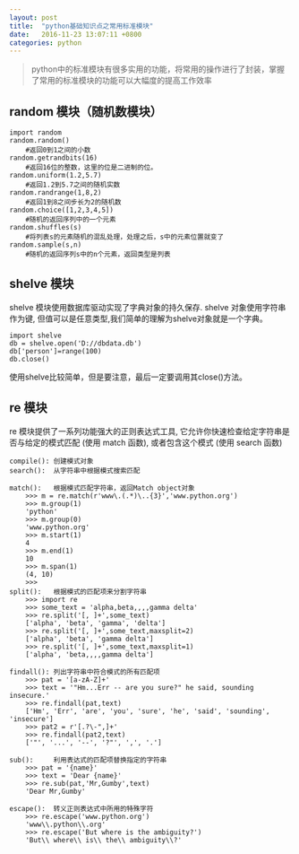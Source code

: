 ```yaml
---
layout: post
title:  "python基础知识点之常用标准模块"
date:	2016-11-23 13:07:11 +0800
categories: python
---
```


> python中的标准模块有很多实用的功能，将常用的操作进行了封装，掌握了常用的标准模块的功能可以大幅度的提高工作效率

## random 模块（随机数模块）

	import random
	random.random()		
		#返回0到1之间的小数
	random.getrandbits(16)
		#返回16位的整数，这里的位是二进制的位。
	random.uniform(1.2,5.7)
		#返回1.2到5.7之间的随机实数
	random.randrange(1,8,2)
		#返回1到8之间步长为2的随机数
	random.choice([1,2,3,4,5])
		#随机的返回序列中的一个元素
	random.shuffles(s)
		#将列表s的元素随机的混乱处理，处理之后，s中的元素位置就变了
	random.sample(s,n)
		#随机的返回序列s中的n个元素，返回类型是列表


## shelve 模块

 shelve 模块使用数据库驱动实现了字典对象的持久保存. shelve 对象使用字符串作为键, 但值可以是任意类型,我们简单的理解为shelve对象就是一个字典。

	import shelve
	db = shelve.open('D://dbdata.db')
	db['person']=range(100)
	db.close()

 使用shelve比较简单，但是要注意，最后一定要调用其close()方法。

## re 模块

 re 模块提供了一系列功能强大的正则表达式工具, 它允许你快速检查给定字符串是否与给定的模式匹配 (使用 match 函数), 或者包含这个模式 (使用 search 函数)

	compile(): 创建模式对象
	search():  从字符串中根据模式搜索匹配
	
	match():   根据模式匹配字符串，返回Match object对象
		>>> m = re.match(r'www\.(.*)\..{3}','www.python.org')
		>>> m.group(1)
		'python'
		>>> m.group(0)
		'www.python.org'
		>>> m.start(1)
		4
		>>> m.end(1)
		10
		>>> m.span(1)
		(4, 10)
		>>> 
	split():   根据模式的匹配项来分割字符串
		>>> import re
		>>> some_text = 'alpha,beta,,,,gamma delta'
		>>> re.split('[, ]+',some_text)
		['alpha', 'beta', 'gamma', 'delta']
		>>> re.split('[, ]+',some_text,maxsplit=2)
		['alpha', 'beta', 'gamma delta']
		>>> re.split('[, ]+',some_text,maxsplit=1)
		['alpha', 'beta,,,,gamma delta']
	
	findall(): 列出字符串中符合模式的所有匹配项
		>>> pat = '[a-zA-Z]+'
		>>> text = '"Hm...Err -- are you sure?" he said, sounding insecure.'
		>>> re.findall(pat,text)
		['Hm', 'Err', 'are', 'you', 'sure', 'he', 'said', 'sounding', 'insecure']
		>>> pat2 = r'[.?\-",]+'
		>>> re.findall(pat2,text)
		['"', '...', '--', '?"', ',', '.']
	
	sub():     利用表达式的匹配项替换指定的字符串
		>>> pat = '{name}'
		>>> text = 'Dear {name}'
		>>> re.sub(pat,'Mr,Gumby',text)
		'Dear Mr,Gumby'
	
	escape():  转义正则表达式中所用的特殊字符
		>>> re.escape('www.python.org')
		'www\\.python\\.org'
		>>> re.escape('But where is the ambiguity?')
		'But\\ where\\ is\\ the\\ ambiguity\\?'

